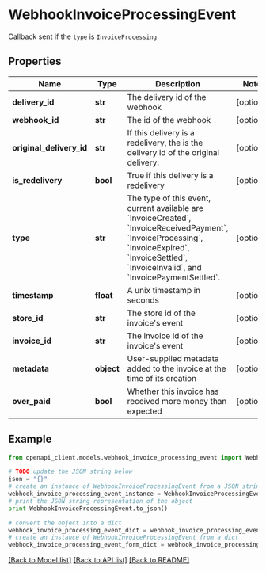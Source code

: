# WebhookInvoiceProcessingEvent

Callback sent if the `type` is `InvoiceProcessing`

## Properties
Name | Type | Description | Notes
------------ | ------------- | ------------- | -------------
**delivery_id** | **str** | The delivery id of the webhook | [optional] 
**webhook_id** | **str** | The id of the webhook | [optional] 
**original_delivery_id** | **str** | If this delivery is a redelivery, the is the delivery id of the original delivery. | [optional] 
**is_redelivery** | **bool** | True if this delivery is a redelivery | [optional] 
**type** | **str** | The type of this event, current available are &#x60;InvoiceCreated&#x60;, &#x60;InvoiceReceivedPayment&#x60;, &#x60;InvoiceProcessing&#x60;, &#x60;InvoiceExpired&#x60;, &#x60;InvoiceSettled&#x60;, &#x60;InvoiceInvalid&#x60;, and &#x60;InvoicePaymentSettled&#x60;. | [optional] 
**timestamp** | **float** | A unix timestamp in seconds | [optional] 
**store_id** | **str** | The store id of the invoice&#39;s event | [optional] 
**invoice_id** | **str** | The invoice id of the invoice&#39;s event | [optional] 
**metadata** | **object** | User-supplied metadata added to the invoice at the time of its creation | [optional] 
**over_paid** | **bool** | Whether this invoice has received more money than expected | [optional] 

## Example

```python
from openapi_client.models.webhook_invoice_processing_event import WebhookInvoiceProcessingEvent

# TODO update the JSON string below
json = "{}"
# create an instance of WebhookInvoiceProcessingEvent from a JSON string
webhook_invoice_processing_event_instance = WebhookInvoiceProcessingEvent.from_json(json)
# print the JSON string representation of the object
print WebhookInvoiceProcessingEvent.to_json()

# convert the object into a dict
webhook_invoice_processing_event_dict = webhook_invoice_processing_event_instance.to_dict()
# create an instance of WebhookInvoiceProcessingEvent from a dict
webhook_invoice_processing_event_form_dict = webhook_invoice_processing_event.from_dict(webhook_invoice_processing_event_dict)
```
[[Back to Model list]](../README.md#documentation-for-models) [[Back to API list]](../README.md#documentation-for-api-endpoints) [[Back to README]](../README.md)


